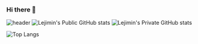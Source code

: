 ### Hi there 👋

<!--
**Lejimin/Lejimin** is a ✨ _special_ ✨ repository because its `README.md` (this file) appears on your GitHub profile.

Here are some ideas to get you started:

- 🔭 I’m currently working on ...
- 🌱 I’m currently learning ...
- 👯 I’m looking to collaborate on ...
- 🤔 I’m looking for help with ...
- 💬 Ask me about ...
- 📫 How to reach me: ...
- 😄 Pronouns: ...
- ⚡ Fun fact: ...
-->
![header](https://capsule-render.vercel.app/api?type=wave&color=gradient&height=200&section=header&text=Hi!%20I'm%20JiMin!&fontAlign=50&fontAlignY=60&fontSize=60&fontColor=d6ace6)
![Lejimin's Public GitHub stats](https://github-readme-stats.vercel.app/api?username=Lejimin&show_icons=true&theme=tokyonight)
![Lejimin's Private GitHub stats](https://github-readme-stats.vercel.app/api?username=Lejimin&count_private=true&theme=tokyonight)

![Top Langs](https://github-readme-stats.vercel.app/api/top-langs/?username=Lejimin&layout=compact&theme=tokyonight)

